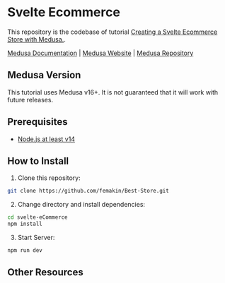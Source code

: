 # Svelte Ecommerce

This repository is the codebase of tutorial [Creating a Svelte Ecommerce Store with Medusa.](https://github.com/femakin/Best-Store).

[Medusa Documentation](https://docs.medusajs.com/) | [Medusa Website](https://medusajs.com/) | [Medusa Repository](https://github.com/medusajs/medusa)

## Medusa Version

This tutorial uses Medusa v16+. It is not guaranteed that it will work with future releases.

## Prerequisites

- [Node.js at least v14](https://docs.medusajs.com/tutorial/set-up-your-development-environment#nodejs)
<!-- - _Every pre-requisite as a bullet point_ -->

## How to Install

<!-- _You may change these steps per your article._ -->

1. Clone this repository:

```bash
git clone https://github.com/femakin/Best-Store.git
```

2. Change directory and install dependencies:

```bash
cd svelte-eCommerce
npm install
```

3. Start Server:

```bash
npm run dev
```

## Other Resources

<!-- _If any other resources in our documentation or other documentations are relevant to the tutorial, add them here._ -->
